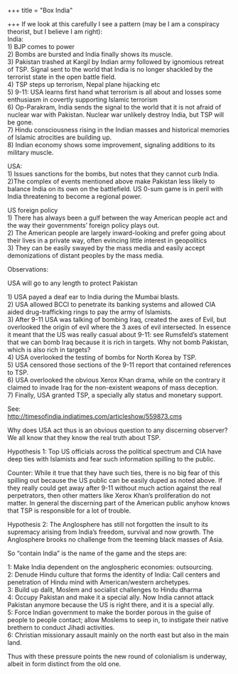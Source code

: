 +++
title = "Box India"

+++
If we look at this carefully I see a pattern (may be I am a conspiracy
theorist, but I believe I am right):  
India:  
1\) BJP comes to power  
2\) Bombs are bursted and India finally shows its muscle.  
3\) Pakistan trashed at Kargil by Indian army followed by ignomious
retreat of TSP. Signal sent to the world that India is no longer
shackled by the terrorist state in the open battle field.  
4\) TSP steps up terrorism, Nepal plane hijacking etc  
5\) 9-11: USA learns first hand what terrorism is all about and losses
some enthusiasm in covertly supporting Islamic terrorism  
6\) Op-Parakram, India sends the signal to the world that it is not
afraid of nuclear war with Pakistan. Nuclear war unlikely destroy India,
but TSP will be gone.  
7\) Hindu consciousness rising in the Indian masses and historical
memories of Islamic atrocities are building up.  
8\) Indian economy shows some improvement, signaling additions to its
military muscle.

USA:  
1\) Issues sanctions for the bombs, but notes that they cannot curb
India.  
2)The complex of events mentioned above make Pakistan less likely to
balance India on its own on the battlefield. US 0-sum game is in peril
with India threatening to become a regional power.

US foreign policy  
1\) There has always been a gulf between the way American people act and
the way their governments’ foreign policy plays out.  
2\) The American people are largely inward-looking and prefer going
about their lives in a private way, often evincing little interest in
geopolitics  
3\) They can be easily swayed by the mass media and easily accept
demonizations of distant peoples by the mass media.

Observations:

USA will go to any length to protect Pakistan

1\) USA payed a deaf ear to India during the Mumbai blasts.  
2\) USA allowed BCCI to penetrate its banking systems and allowed CIA
aided drug-trafficking rings to pay the army of Islamists.  
3\) After 9-11 USA was talking of bombing Iraq, created the axes of
Evil, but overlooked the origin of evil where the 3 axes of evil
intersected. In essence it meant that the US was really casual about
9-11: see Rumsfeld’s statement that we can bomb Iraq because it is rich
in targets. Why not bomb Pakistan, which is also rich in targets?  
4\) USA overlooked the testing of bombs for North Korea by TSP.  
5\) USA censored those sections of the 9-11 report that contained
references to TSP.  
6\) USA overlooked the obvious Xerox Khan drama, while on the contrary
it claimed to invade Iraq for the non-existent weapons of mass
deception.  
7\) Finally, USA granted TSP, a specially ally status and monetary
support.

See:  
<http://timesofindia.indiatimes.com/articleshow/559873.cms>

Why does USA act thus is an obvious question to any discerning observer?
We all know that they know the real truth about TSP.

Hypothesis 1: Top US officials across the political spectrum and CIA
have deep ties with Islamists and fear such information spilling to the
public.

Counter: While it true that they have such ties, there is no big fear of
this spilling out because the US public can be easily duped as noted
above. If they really could get away after 9-11 without much action
against the real perpetrators, then other matters like Xerox Khan’s
proliferation do not matter. In general the discerning part of the
American public anyhow knows that TSP is responsible for a lot of
trouble.

Hypothesis 2: The Anglosphere has still not forgotten the insult to its
supremacy arising from India’s freedom, survival and now growth. The
Anglosphere brooks no challenge from the teeming black masses of Asia.

So “contain India” is the name of the game and the steps are:

1: Make India dependent on the anglospheric economies: outsourcing.  
2: Denude Hindu culture that forms the identity of India: Call centers
and penetration of Hindu mind with American/western archetypes.  
3: Build up dalit, Moslem and socialist challenges to Hindu dharma  
4: Occupy Pakistan and make it a special ally. Now India cannot attack
Pakistan anymore because the US is right there, and it is a special
ally.  
5: Force Indian government to make the border porous in the guise of
people to people contact; allow Moslems to seep in, to instigate their
native brethern to conduct Jihadi activities.  
6: Christian missionary assault mainly on the north east but also in the
main land.

Thus with these pressure points the new round of colonialism is
underway, albeit in form distinct from the old one.
